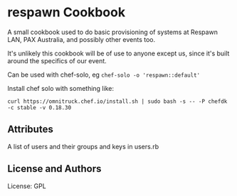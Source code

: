 respawn Cookbook
================

A small cookbook used to do basic provisioning of systems at Respawn LAN, PAX Australia, and possibly other events too.

It's unlikely this cookbook will be of use to anyone except us, since it's built around
the specifics of our event.

Can be used with chef-solo, eg `chef-solo -o 'respawn::default'`

Install chef solo with something like:

```
curl https://omnitruck.chef.io/install.sh | sudo bash -s -- -P chefdk -c stable -v 0.18.30
```

Attributes
----------

A list of users and their groups and keys in users.rb


License and Authors
-------------------
License: GPL

